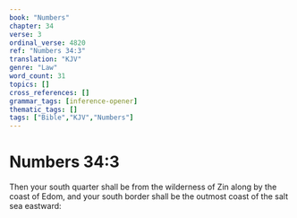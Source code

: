 ```yaml
---
book: "Numbers"
chapter: 34
verse: 3
ordinal_verse: 4820
ref: "Numbers 34:3"
translation: "KJV"
genre: "Law"
word_count: 31
topics: []
cross_references: []
grammar_tags: [inference-opener]
thematic_tags: []
tags: ["Bible","KJV","Numbers"]
---
```


# Numbers 34:3

Then your south quarter shall be from the wilderness of Zin along by the coast of Edom, and your south border shall be the outmost coast of the salt sea eastward:
